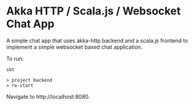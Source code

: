 # Akka HTTP / Scala.js / Websocket Chat App

A simple chat app that uses akka-http backend and a scala.js frontend to implement a simple
websocket based chat application.

To run:

```
sbt

> project backend
> re-start
```

Navigate to http://localhost:8080.